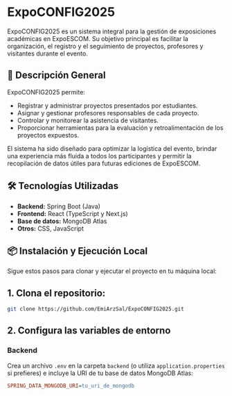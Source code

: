 # ExpoCONFIG2025

ExpoCONFIG2025 es un sistema integral para la gestión de exposiciones académicas en ExpoESCOM. Su objetivo principal es facilitar la organización, el registro y el seguimiento de proyectos, profesores y visitantes durante el evento.

## 🚀 Descripción General

ExpoCONFIG2025 permite:
- Registrar y administrar proyectos presentados por estudiantes.
- Asignar y gestionar profesores responsables de cada proyecto.
- Controlar y monitorear la asistencia de visitantes.
- Proporcionar herramientas para la evaluación y retroalimentación de los proyectos expuestos.

El sistema ha sido diseñado para optimizar la logística del evento, brindar una experiencia más fluida a todos los participantes y permitir la recopilación de datos útiles para futuras ediciones de ExpoESCOM.

## 🛠️ Tecnologías Utilizadas

- **Backend:** Spring Boot (Java)
- **Frontend:** React (TypeScript y Next.js)
- **Base de datos:** MongoDB Atlas
- **Otros:** CSS, JavaScript

## 📦 Instalación y Ejecución Local

Sigue estos pasos para clonar y ejecutar el proyecto en tu máquina local:

## 1. Clona el repositorio:
   ```sh
   git clone https://github.com/EmiArzSal/ExpoCONFIG2025.git
```
## 2. Configura las variables de entorno

### Backend

Crea un archivo `.env` en la carpeta `backend` (o utiliza `application.properties` si prefieres) e incluye la URI de tu base de datos MongoDB Atlas:
```ini
SPRING_DATA_MONGODB_URI=tu_uri_de_mongodb
```

